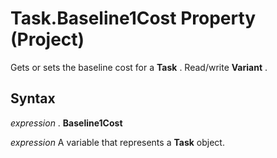 
# Task.Baseline1Cost Property (Project)

Gets or sets the baseline cost for a  **Task** . Read/write **Variant** .


## Syntax

 _expression_ . **Baseline1Cost**

 _expression_ A variable that represents a **Task** object.

